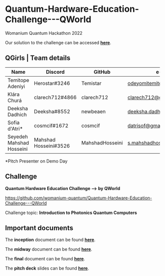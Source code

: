 # Quantum-Hardware-Education-Challenge---QWorld
Womanium Quantum Hackathon 2022

Our solution to the challenge can be accessed **[here](https://cosmcif.github.io/Quantum-Hardware-Education-Challenge---QWorld)**.


## QGirls | Team details
| Name                     | Discord               | GitHub          | e-mail                      |
|--------------------------|-----------------------|-----------------|-----------------------------|
| Temitope Adeniyi         | Herostar#3246         | Temistar        | odeyomitemitope@gmail.com   |
| Klára Churá              | clarech712#4866       | clarech712      | clarech712@gmail.com        |
| Deeksha Dadhich          | Deeksha#8552          | newbeaen        | deeksha.dadhich@icfo.eu     |
| Sofia d'Atri*            | cosmcif#1672          | cosmcif         | datrisof@gmail.com          |
| Seyedeh Mahshad Hosseini | Mahshad Hosseini#3526 | MahshadHosseini | s.mahshadhosseini@gmail.com |

*Pitch Presenter on Demo Day
## Challenge
**Quantum Hardware Education Challenge --> by QWorld**

https://github.com/womanium-quantum/Quantum-Hardware-Education-Challenge---QWorld

Challenge topic: **Introduction to Photonics Quantum Computers**

## Important documents

The **inception** document can be found **[here](https://github.com/cosmcif/Quantum-Hardware-Education-Challenge---QWorld/blob/main/documents/inception/inception.pdf)**.

The **midway** document can be found **[here](https://github.com/cosmcif/Quantum-Hardware-Education-Challenge---QWorld/blob/main/documents/midway/midway.pdf)**.

The **final** document can be found **[here](https://github.com/cosmcif/Quantum-Hardware-Education-Challenge---QWorld/blob/main/documents/final/final.pdf)**.

The **pitch deck** slides can be found **[here](https://github.com/cosmcif/Quantum-Hardware-Education-Challenge---QWorld/blob/main/documents/pitchdeck/Introduction%20to%20Photonic%20Quantum%20Computers.pptx)**.
